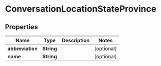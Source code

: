 

# ConversationLocationStateProvince


## Properties

| Name | Type | Description | Notes |
|------------ | ------------- | ------------- | -------------|
|**abbreviation** | **String** |  |  [optional] |
|**name** | **String** |  |  [optional] |



